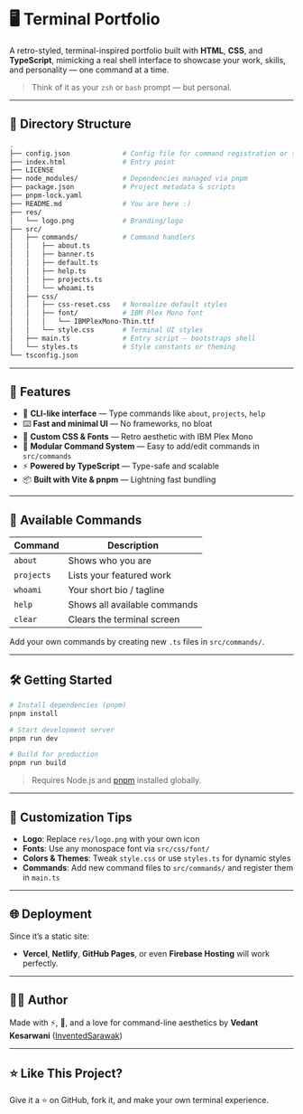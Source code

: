 # 🖥️ Terminal Portfolio

A retro-styled, terminal-inspired portfolio built with **HTML**, **CSS**, and **TypeScript**, mimicking a real shell interface to showcase your work, skills, and personality — one command at a time.

> Think of it as your `zsh` or `bash` prompt — but personal.

---

## 📂 Directory Structure

```bash
.
├── config.json             # Config file for command registration or shell info
├── index.html              # Entry point
├── LICENSE
├── node_modules/           # Dependencies managed via pnpm
├── package.json            # Project metadata & scripts
├── pnpm-lock.yaml
├── README.md               # You are here :)
├── res/
│   └── logo.png            # Branding/logo
├── src/
│   ├── commands/           # Command handlers
│   │   ├── about.ts
│   │   ├── banner.ts
│   │   ├── default.ts
│   │   ├── help.ts
│   │   ├── projects.ts
│   │   └── whoami.ts
│   ├── css/
│   │   ├── css-reset.css   # Normalize default styles
│   │   ├── font/           # IBM Plex Mono font
│   │   │   └── IBMPlexMono-Thin.ttf
│   │   └── style.css       # Terminal UI styles
│   ├── main.ts             # Entry script — bootstraps shell
│   └── styles.ts           # Style constants or theming
└── tsconfig.json
```

---

## 🚀 Features

- 🔱 **CLI-like interface** — Type commands like `about`, `projects`, `help`
- ⌨️ **Fast and minimal UI** — No frameworks, no bloat
- 💅 **Custom CSS & Fonts** — Retro aesthetic with IBM Plex Mono
- 🧠 **Modular Command System** — Easy to add/edit commands in `src/commands`
- ⚡ **Powered by TypeScript** — Type-safe and scalable
- 📦 **Built with Vite & pnpm** — Lightning fast bundling

---

## 🧪 Available Commands

| Command    | Description                  |
| ---------- | ---------------------------- |
| `about`    | Shows who you are            |
| `projects` | Lists your featured work     |
| `whoami`   | Your short bio / tagline     |
| `help`     | Shows all available commands |
| `clear`    | Clears the terminal screen   |

Add your own commands by creating new `.ts` files in `src/commands/`.

---

## 🛠️ Getting Started

```bash
# Install dependencies (pnpm)
pnpm install

# Start development server
pnpm run dev

# Build for production
pnpm run build
```

> Requires Node.js and [pnpm](https://pnpm.io) installed globally.

---

## 🥉 Customization Tips

- **Logo**: Replace `res/logo.png` with your own icon
- **Fonts**: Use any monospace font via `src/css/font/`
- **Colors & Themes**: Tweak `style.css` or use `styles.ts` for dynamic styles
- **Commands**: Add new command files to `src/commands/` and register them in `main.ts`

---

## 🌐 Deployment

Since it’s a static site:

- **Vercel**, **Netlify**, **GitHub Pages**, or even **Firebase Hosting** will work perfectly.

---

## 👨‍💻 Author

Made with ⚡, 🎨, and a love for command-line aesthetics by
**Vedant Kesarwani** ([InventedSarawak](https://github.com/InventedSarawak))

---

## ⭐ Like This Project?

Give it a ⭐ on GitHub, fork it, and make your own terminal experience.
